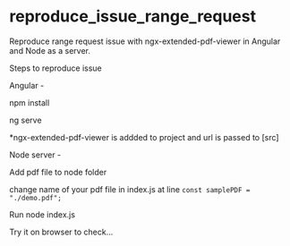 # reproduce_issue_range_request
Reproduce range request issue with ngx-extended-pdf-viewer in Angular and Node as a server.  

Steps to reproduce issue 

Angular - 

  npm install 
  
  ng serve

*ngx-extended-pdf-viewer is addded to project and url is passed to [src]

Node server - 

  Add pdf file to node folder 
  
  change name of your pdf file in index.js at line `const samplePDF = "./demo.pdf";`
  
  Run node index.js
  
 Try it on browser to check... 
  

